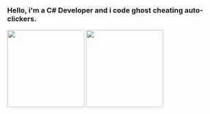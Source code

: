 ### Hello, i'm a C# Developer and i code ghost cheating auto-clickers.

<div>
    <img height="180em" src="https://github-readme-stats.vercel.app/api?username=Pupetus&show_icons=true&theme=dracula&include_all_commits=true">
    <img height="180em" src="https://github-readme-stats.vercel.app/api/top-langs/?username=Pupetus&layout=compact&theme=dracula&include_all_commits=true">
</div>

